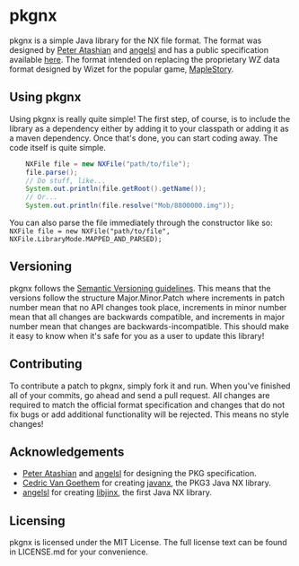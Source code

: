# pkgnx #
pkgnx is a simple Java library for the NX file format. The format was designed by [Peter Atashian](http://github.com/retep998) and [angelsl](https://github.com/angelsl) and has a public specification available [here](http://nxformat.github.io/). The format intended on replacing the proprietary WZ data format designed by Wizet for the popular game, [MapleStory](http://www.maplestory.com).

## Using pkgnx ##
Using pkgnx is really quite simple! The first step, of course, is to include the library as a dependency either by adding it to your classpath or adding it as a maven dependency. Once that's done, you can start coding away. The code itself is quite simple.

```java
    NXFile file = new NXFile("path/to/file");
    file.parse();
    // Do stuff, like...
    System.out.println(file.getRoot().getName());
    // Or...
    System.out.println(file.resolve("Mob/8800000.img"));
```
    
You can also parse the file immediately through the constructor like so: `NXFile file = new NXFile("path/to/file", NXFile.LibraryMode.MAPPED_AND_PARSED);`

## Versioning ##
pkgnx follows the [Semantic Versioning guidelines](http://semver.org/). This means that the versions follow the structure Major.Minor.Patch where increments in patch number mean that no API changes took place, increments in minor number mean that all changes are backwards compatible, and increments in major number mean that changes are backwards-incompatible. This should make it easy to know when it's safe for you as a user to update this library!

## Contributing ##
To contribute a patch to pkgnx, simply fork it and run. When you've finished all of your commits, go ahead and send a pull request. All changes are required to match the official format specification and changes that do not fix bugs or add additional functionality will be rejected. This means no style changes!

## Acknowledgements ##
* [Peter Atashian](http://github.com/retep998) and [angelsl](https://github.com/angelsl) for designing the PKG specification.
* [Cedric Van Goethem](https://github.com/Zepheus) for creating [javanx](https://github.com/Zepheus/javanx), the PKG3 Java NX library.
* [angelsl](https://github.com/angelsl) for creating [libjinx](https://github.com/angelsl/ms-libjinx), the first Java NX library.

## Licensing ##
pkgnx is licensed under the MIT License. The full license text can be found in LICENSE.md for your convenience.
